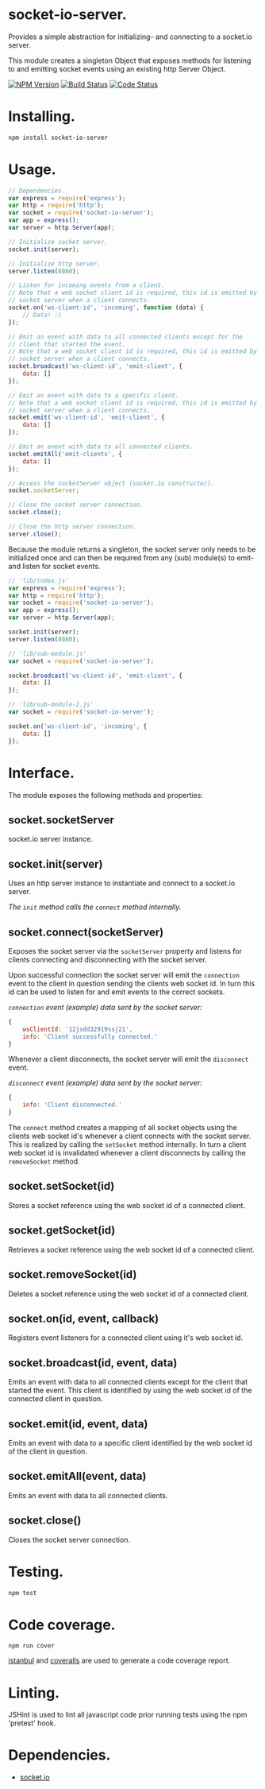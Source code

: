 # socket-io-server.
Provides a simple abstraction for initializing- and connecting to a socket.io server.

This module creates a singleton Object that exposes methods for listening to
and emitting socket events using an existing http Server Object.

[![NPM Version][npm-image]][npm-url]
[![Build Status][travis-image]][travis-url]
[![Code Status][coverage-image]][coverage-url]

[npm-image]: https://img.shields.io/badge/npm-v1.0.4-blue.svg
[npm-url]: https://www.npmjs.com/package/socket-io-server
[travis-image]: https://travis-ci.org/danillouz/socket-io-server.svg?branch=master
[travis-url]: https://travis-ci.org/danillouz/socket-io-server
[coverage-image]: https://coveralls.io/repos/danillouz/socket-io-server/badge.svg?branch=master&service=github
[coverage-url]: https://coveralls.io/github/danillouz/socket-io-server?branch=master


# Installing.
```bash
npm install socket-io-server
```


# Usage.
```javascript
// Dependencies.
var express = require('express');
var	http = require('http');
var	socket = require('socket-io-server');
var	app = express();
var	server = http.Server(app);

// Initialize socket server.
socket.init(server);

// Initialize http server.
server.listen(8080);

// Listen for incoming events from a client.
// Note that a web socket client id is required, this id is emitted by the
// socket server when a client connects.
socket.on('ws-client-id', 'incoming', function (data) {
	// Data! :)
});

// Emit an event with data to all connected clients except for the
// client that started the event.
// Note that a web socket client id is required, this id is emitted by the
// socket server when a client connects.
socket.broadcast('ws-client-id', 'emit-client', {
	data: []
});

// Emit an event with data to a specific client.
// Note that a web socket client id is required, this id is emitted by the
// socket server when a client connects.
socket.emit('ws-client-id', 'emit-client', {
	data: []
});

// Emit an event with data to all connected clients.
socket.emitAll('emit-clients', {
	data: []
});

// Access the socketServer object (socket.io constructor).
socket.socketServer;

// Close the socket server connection.
socket.close();

// Close the http server connection.
server.close();
```

Because the module returns a singleton, the socket server only needs to be
initialized once and can then be required from any (sub) module(s) to emit- and
listen for socket events.

```javascript
// 'lib/index.js'
var express = require('express');
var	http = require('http');
var	socket = require('socket-io-server');
var	app = express();
var	server = http.Server(app);

socket.init(server);
server.listen(8080);

// 'lib/sub-module.js'
var socket = require('socket-io-server');

socket.broadcast('ws-client-id', 'emit-client', {
	data: []
});

// 'lib/sub-module-2.js'
var socket = require('socket-io-server');

socket.on('ws-client-id', 'incoming', {
	data: []
});
```


# Interface.
The module exposes the following methods and properties:

## socket.socketServer
socket.io server instance.

## socket.init(server)
Uses an http server instance to instantiate and connect to a socket.io server.

*The `init` method calls the `connect` method internally.*

## socket.connect(socketServer)
Exposes the socket server via the `socketServer` property and listens for clients
connecting and disconnecting with the socket server.

Upon successful connection the socket server will emit the `connection` event to
the client in question sending the clients web socket id. In turn this id can
be used to listen for and emit events to the correct sockets.

*`connection` event (example) data sent by the socket server:*
```javascript
{
	wsClientId: '12jsdd32919ssj21',
	info: 'Client successfully connected.'
}
```

Whenever a client disconnects, the socket server will emit the `disconnect` event.

*`disconnect` event (example) data sent by the socket server:*
```javascript
{
	info: 'Client disconnected.'
}
```

The `connect` method creates a mapping of all socket objects using the clients web
socket id's whenever a client connects with the socket server.
This is realized by calling the `setSocket` method internally. In turn a
client web socket id is invalidated whenever a client disconnects by calling the
`removeSocket` method.

## socket.setSocket(id)
Stores a socket reference using the web socket id of a connected client.

## socket.getSocket(id)
Retrieves a socket reference using the web socket id of a connected client.

## socket.removeSocket(id)
Deletes a socket reference using the web socket id of a connected client.

## socket.on(id, event, callback)
Registers event listeners for a connected client using it's web socket id.

## socket.broadcast(id, event, data)
Emits an event with data to all connected clients except for the client that
started the event. This client is identified by using the web socket id of the
connected client in question.

## socket.emit(id, event, data)
Emits an event with data to a specific client identified by the web socket id of
the client in question.

## socket.emitAll(event, data)
Emits an event with data to all connected clients.

## socket.close()
Closes the socket server connection.


# Testing.
```bash
npm test
```


# Code coverage.
`npm run cover`

[istanbul](https://github.com/gotwarlost/istanbul) and [coveralls](https://github.com/nickmerwin/node-coveralls) are used to generate a code coverage report.


# Linting.
JSHint is used to lint all javascript code prior running tests using the npm
'pretest' hook.


# Dependencies.
* [socket.io](https://github.com/Automattic/socket.io)
